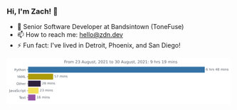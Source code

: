 ### Hi, I'm Zach! 👋

- 🔭 Senior Software Developer at Bandsintown (ToneFuse)
- 📫 How to reach me: hello@zdn.dev
- ⚡ Fun fact: I've lived in Detroit, Phoenix, and San Diego!

<img src="https://github.com/ZachNusbaum/ZachNusbaum/blob/master/images/stat.svg" alt="Activity Graph"/>

<!--
**ZachNusbaum/ZachNusbaum** is a ✨ _special_ ✨ repository because its `README.md` (this file) appears on your GitHub profile.

Here are some ideas to get you started:

- 🔭 I’m currently working on ...
- 🌱 I’m currently learning ...
- 👯 I’m looking to collaborate on ...
- 🤔 I’m looking for help with ...
- 💬 Ask me about ...
- 📫 How to reach me: ...
- 😄 Pronouns: ...
- ⚡ Fun fact: ...
-->
